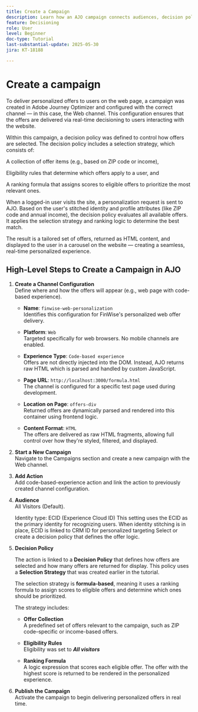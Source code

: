 ```yaml
---
title: Create a Campaign
description: Learn how an AJO campaign connects audiences, decision policies, and channels to deliver personalized offers at the right moment across customer touchpoints.
feature: Decisioning
role: User
level: Beginner
doc-type: Tutorial
last-substantial-update: 2025-05-30
jira: KT-18188

---
```


# Create a campaign

To deliver personalized offers to users on the web page, a campaign was created in Adobe Journey Optimizer and configured with the correct channel — in this case, the Web channel. This configuration ensures that the offers are delivered via real-time decisioning to users interacting with the website.

Within this campaign, a decision policy was defined to control how offers are selected. The decision policy includes a selection strategy, which consists of:

A collection of offer items (e.g., based on ZIP code or income),

Eligibility rules that determine which offers apply to a user, and

A ranking formula that assigns scores to eligible offers to prioritize the most relevant ones.

When a logged-in user visits the site, a personalization request is sent to AJO. Based on the user's stitched identity and profile attributes (like ZIP code and annual income), the decision policy evaluates all available offers. It applies the selection strategy and ranking logic to determine the best match.

The result is a tailored set of offers, returned as HTML content, and displayed to the user in a carousel on the website — creating a seamless, real-time personalized experience.


## High-Level Steps to Create a Campaign in AJO

1. **Create a Channel Configuration**  
   Define where and how the offers will appear (e.g., web page with code-based experience).
   - **Name**: `finwise-web-personalization`  
  Identifies this configuration for FinWise's personalized web offer delivery.

    - **Platform**: `Web`  
  Targeted specifically for web browsers. No mobile channels are enabled.

    - **Experience Type**: `Code-based experience`  
  Offers are not directly injected into the DOM. Instead, AJO returns raw HTML which is parsed and handled by custom JavaScript.

    - **Page URL**: `http://localhost:3000/formula.html`  
  The channel is configured for a specific test page used during development.

    - **Location on Page**: `offers-div`  
  Returned offers are dynamically parsed and rendered into this container using frontend logic.

    - **Content Format**: `HTML`  
  The offers are delivered as raw HTML fragments, allowing full control over how they're styled, filtered, and displayed.


2. **Start a New Campaign**  
   Navigate to the Campaigns section and create a new campaign with the Web channel.

3. **Add Action**  
   Add code-based-experience action and link the action to  previously created channel configuration.



4. **Audience**  
   All Visitors (Default).

   Identity type: ECID (Experience Cloud ID)
   This setting uses the ECID as the primary identity for recognizing users. When identity stitching is in place, ECID is linked to CRM ID for personalized targeting Select or create a decision policy that defines the offer logic.

5. **Decision Policy**
    
    
    The action is linked to a **Decision Policy** that defines how offers are selected and how many offers are returned for display. This policy uses a **Selection Strategy** that was created earlier in the tutorial.

    The selection strategy is **formula-based**, meaning it uses a ranking formula to assign scores to eligible offers and determine which ones should be prioritized.

    The strategy includes:

    -   **Offer Collection**  
  A predefined set of offers relevant to the campaign, such as ZIP code–specific or income-based offers.

    -   **Eligibility Rules**  
  Eligibility was set to **_All visitors_** 

    -   **Ranking Formula**  
  A logic expression that scores each eligible offer. The offer with the highest score is returned to be rendered in the personalized experience.



6. **Publish the Campaign**  
   Activate the campaign to begin delivering personalized offers in real time.





